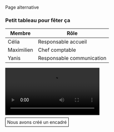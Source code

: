 Page alternative

### Petit tableau pour fêter ça

| **Membre** | **Rôle**                  |
|------------|---------------------------|
| Célia      | Responsable accueil       |
| Maximilien | Chef comptable            |
| Yanis      | Responsable communication |

<video src="https://www.youtube.com/watch?v=dQw4w9WgXcQ">Rick roll</video>

<span class="encadré">Nous avons créé un encadré</span>

<style>
	.encadré{ border: 1px solid black; padding: 5px; } 
</style>